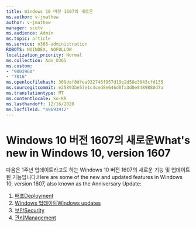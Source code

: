 ```yaml
---
title: Windows 10 버전 1607의 새로운
ms.author: v-jmathew
author: v-jmathew
manager: scotv
ms.audience: Admin
ms.topic: article
ms.service: o365-administration
ROBOTS: NOINDEX, NOFOLLOW
localization_priority: Normal
ms.collection: Adm_O365
ms.custom:
- "9003960"
- "7016"
ms.openlocfilehash: 369daf8dfea932746f957d19e2d58e3043cfd135
ms.sourcegitcommit: e25893be57e1c4ced8e646d0fa3d0e8489880d7a
ms.translationtype: MT
ms.contentlocale: ko-KR
ms.lasthandoff: 12/16/2020
ms.locfileid: "49693912"
---
```

# <a name="whats-new-in-windows-10-version-1607"></a><span data-ttu-id="f73d6-102">Windows 10 버전 1607의 새로운</span><span class="sxs-lookup"><span data-stu-id="f73d6-102">What's new in Windows 10, version 1607</span></span>

<span data-ttu-id="f73d6-103">다음은 1주년 업데이트라고도 하는 Windows 10 버전 1607의 새로운 기능 및 업데이트된 기능입니다.</span><span class="sxs-lookup"><span data-stu-id="f73d6-103">Here are some of the new and updated features in Windows 10, version 1607, also known as the Anniversary Update:</span></span>

1. [<span data-ttu-id="f73d6-104">배포</span><span class="sxs-lookup"><span data-stu-id="f73d6-104">Deployment</span></span>](https://go.microsoft.com/fwlink/?linkid=2114462)
2. [<span data-ttu-id="f73d6-105">Windows 업데이트</span><span class="sxs-lookup"><span data-stu-id="f73d6-105">Windows updates</span></span>](https://go.microsoft.com/fwlink/?linkid=2114463)
3. [<span data-ttu-id="f73d6-106">보안</span><span class="sxs-lookup"><span data-stu-id="f73d6-106">Security</span></span>](https://go.microsoft.com/fwlink/?linkid=2114270)
4. [<span data-ttu-id="f73d6-107">관리</span><span class="sxs-lookup"><span data-stu-id="f73d6-107">Management</span></span>](https://go.microsoft.com/fwlink/?linkid=2114271)
